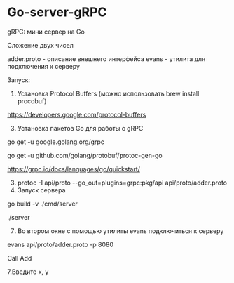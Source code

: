 # Go-server-gRPC
gRPC: мини сервер на Go


Сложение двух чисел

adder.proto - описание внешнего интерфейса
evans - утилита для подключения к серверу

Запуск:
1. Установка Protocol Buffers (можно использовать brew install procobuf) 

https://developers.google.com/protocol-buffers

3. Установка пакетов Go для работы с gRPC

go get -u google.golang.org/grpc

go get -u github.com/golang/protobuf/protoc-gen-go

https://grpc.io/docs/languages/go/quickstart/

3. protoc -I api/proto --go_out=plugins=grpc:pkg/api api/proto/adder.proto
4. Запуск сервера

go build -v ./cmd/server

./server

7. Во втором окне с помощью утилиты evans подключиться к серверу

evans api/proto/adder.proto -p 8080

Call Add

7.Введите x, y
